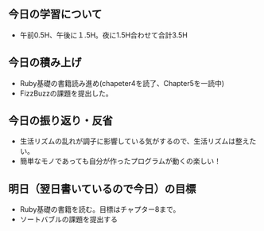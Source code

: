 ## 今日の学習について
- 午前0.5H、午後に１.5H。夜に1.5H合わせて合計3.5H
## 今日の積み上げ
- Ruby基礎の書籍読み進め(chapeter4を読了、Chapter5を一読中)
- FizzBuzzの課題を提出した。
## 今日の振り返り・反省
- 生活リズムの乱れが調子に影響している気がするので、生活リズムは整えたい。
- 簡単なモノであっても自分が作ったプログラムが動くの楽しい！
## 明日（翌日書いているので今日）の目標
- Ruby基礎の書籍を読む。目標はチャプター8まで。
- ソートバブルの課題を提出する
